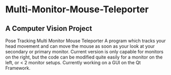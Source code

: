 # Multi-Monitor-Mouse-Teleporter
## A Computer Vision Project
Pose Tracking Multi Monitor Mouse Teleporter
A program which tracks your head movement and can move the mouse as soon as your look at your secondary or primary monitor.
Current version is only capable for monitors on the right, but the code can be modified quite easily for a monitor on the left, or < 2 monitor setups.
Currently working on a GUI on the Qt Framework.

